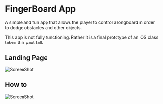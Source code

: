 # FingerBoard App

A simple and fun app that allows the player to control a longboard in order to dodge obstacles and other objects. 

This app is not fully functioning. Rather it is a final prototype of an IOS class taken this past fall. 


## Landing Page
![ScreenShot](https://github.com/cnsaidel/FingerBoard/blob/master/iPhoneScreen.png) 

## How to
![ScreenShot](https://github.com/cnsaidel/FingerBoard/blob/master/howto2.png) 